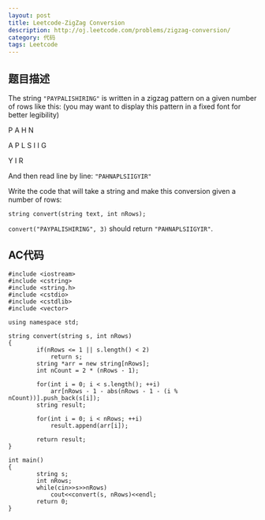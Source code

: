 ```yaml
---
layout: post
title: Leetcode-ZigZag Conversion
description: http://oj.leetcode.com/problems/zigzag-conversion/
category: 代码
tags: Leetcode
---
```

## 题目描述
The string `"PAYPALISHIRING"` is written in a zigzag pattern on a given number of rows like this: (you may want to display this pattern in a fixed font for better legibility)

P   A   H   N

A P L S I I G

Y   I   R

And then read line by line: `"PAHNAPLSIIGYIR"`

Write the code that will take a string and make this conversion given a number of rows:

`string convert(string text, int nRows);`

`convert("PAYPALISHIRING", 3)` should return `"PAHNAPLSIIGYIR"`.

## AC代码

    #include <iostream>
    #include <cstring>
    #include <string.h>
    #include <cstdio>
    #include <cstdlib>
    #include <vector>
    
    using namespace std;
    
    string convert(string s, int nRows)
    {
        	if(nRows <= 1 || s.length() < 2)
        		return s;
        	string *arr = new string[nRows];
        	int nCount = 2 * (nRows - 1);
        
        	for(int i = 0; i < s.length(); ++i)
        		arr[nRows - 1 - abs(nRows - 1 - (i % nCount))].push_back(s[i]);
        	string result;
        
        	for(int i = 0; i < nRows; ++i)
        		result.append(arr[i]);
        
        	return result;
    }
    
    int main()
    {
        	string s;
        	int nRows;
        	while(cin>>s>>nRows)
        		cout<<convert(s, nRows)<<endl;
        	return 0;
    }
    